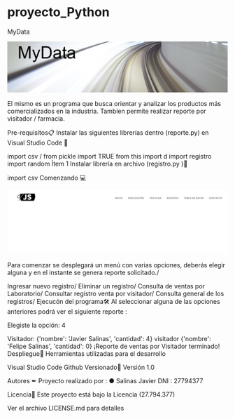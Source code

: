 # proyecto_Python

MyData

![imagen](/img/MyData.jpg)

El mismo es un programa que busca orientar y analizar los productos más comercializados en la industria. Tambíen permite realizar reporte por visitador / farmacia.

Pre-requisitos📋
Instalar las siguientes librerías dentro (reporte.py) en Visual Studio Code 🔧

import csv /
from pickle import TRUE
from this import d
import registro
import random
Ítem 1
Instalar librería en archivo (registro.py )🔧

import csv
Comenzando 💻

![imagen](/img/Navegador.jpg)

Para comenzar se desplegará un menú con varias opciones, deberás elegir alguna y en el instante se genera reporte solicitado./

Ingresar nuevo registro/
Eliminar un registro/
Consulta de ventas por Laboratorio/
Consultar registro venta por visitador/
Consulta general de los registros/
Ejecucón del programa🛠️
Al seleccionar alguna de las opciones anteriores podrá ver el siguiente reporte :

Elegiste la opción: 4

Visitador: {'nombre': 'Javier Salinas', 'cantidad': 4}
visitador {'nombre': 'Felipe Salinas', 'cantidad': 0}
¡Reporte de ventas por Visitador terminado!
Despliegue🔎
Herramientas utilizadas para el desarrollo

Visual Studio Code
Github
Versionado📌
Versión 1.0

Autores ✒
Proyecto realizado por : ● Salinas Javier DNI : 27794377

Licencia📄
Este proyecto está bajo la Licencia (27.794.377)

Ver el archivo LICENSE.md para detalles
